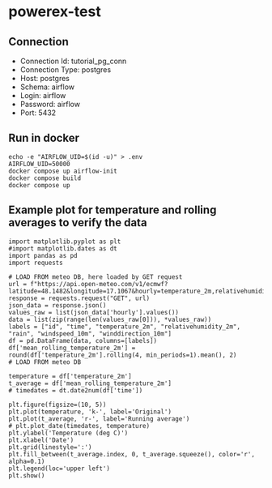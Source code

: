 # powerex-test

## Connection

- Connection Id: tutorial_pg_conn
- Connection Type: postgres
- Host: postgres
- Schema: airflow
- Login: airflow
- Password: airflow
- Port: 5432

## Run in docker

    echo -e "AIRFLOW_UID=$(id -u)" > .env
    AIRFLOW_UID=50000
    docker compose up airflow-init
    docker compose build
    docker compose up


## Example plot for temperature and rolling averages to verify the data

    import matplotlib.pyplot as plt
    #import matplotlib.dates as dt
    import pandas as pd
    import requests

    # LOAD FROM meteo DB, here loaded by GET request
    url = f"https://api.open-meteo.com/v1/ecmwf?latitude=48.1482&longitude=17.1067&hourly=temperature_2m,relativehumidity_2m,rain,windspeed_10m,winddirection_10m"
    response = requests.request("GET", url)
    json_data = response.json()
    values_raw = list(json_data['hourly'].values())
    data = list(zip(range(len(values_raw[0])), *values_raw))
    labels = ["id", "time", "temperature_2m", "relativehumidity_2m", "rain", "windspeed_10m", "winddirection_10m"]
    df = pd.DataFrame(data, columns=[labels])
    df['mean_rolling_temperature_2m'] = round(df['temperature_2m'].rolling(4, min_periods=1).mean(), 2)
    # LOAD FROM meteo DB

    temperature = df['temperature_2m']
    t_average = df['mean_rolling_temperature_2m']
    # timedates = dt.date2num(df['time'])

    plt.figure(figsize=(10, 5))
    plt.plot(temperature, 'k-', label='Original')
    plt.plot(t_average, 'r-', label='Running average')
    # plt.plot_date(timedates, temperature)
    plt.ylabel('Temperature (deg C)')
    plt.xlabel('Date')
    plt.grid(linestyle=':')
    plt.fill_between(t_average.index, 0, t_average.squeeze(), color='r', alpha=0.1)
    plt.legend(loc='upper left')
    plt.show()